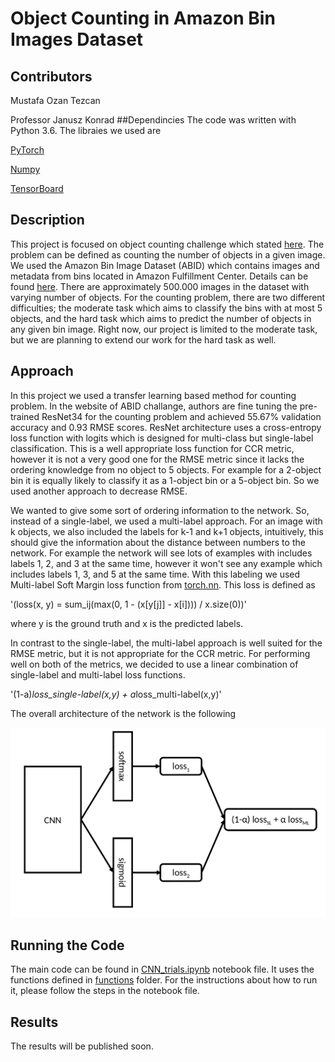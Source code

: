 # Object Counting in Amazon Bin Images Dataset
## Contributors
Mustafa Ozan Tezcan

Professor Janusz Konrad
##Dependincies
The code was written with Python 3.6. The libraies we used are 

[PyTorch](http://pytorch.org/)

[Numpy](http://www.numpy.org/)

[TensorBoard](https://www.tensorflow.org/get_started/summaries_and_tensorboard)

## Description
This project is focused on object counting challenge which stated
[here](https://github.com/silverbottlep/abid_challenge).
The problem can be defined as counting the number of objects in a given image. 
We used the Amazon Bin Image Dataset (ABID) which
contains images and metadata from bins located in Amazon Fulfillment Center.
Details can be found
[here](https://aws.amazon.com/ko/public-datasets/amazon-bin-images/).
There are approximately 500.000 images in the dataset with varying number of objects.
For the counting problem, there are two different difficulties; the moderate task which aims 
to classify the bins with at most 5 objects, and the hard task which aims to predict the 
number of objects in any given bin image. Right now, our project is limited to the 
moderate task, but we are planning to extend our work for the hard task as well.

## Approach
In this project we used a transfer learning based method for counting problem. In the website
of ABID challange, authors are fine tuning the pre-trained ResNet34 for the counting problem 
and achieved 55.67% validation accuracy and 0.93 RMSE scores. ResNet architecture
uses a cross-entropy loss function with logits which is designed for multi-class but 
single-label classification. This is a well appropriate loss function for CCR metric,
however it is not a very good one for the RMSE metric since it lacks the ordering knowledge from
no object to 5 objects. For example for a 2-object bin it is equally likely to classify it 
as a 1-object bin or a 5-object bin. So we used another approach to decrease RMSE.
 
We wanted to give some sort of ordering information to the network. So, instead of a 
single-label, we used a multi-label approach. For an image with k objects, we also
included the labels for k-1 and k+1 objects, intuitively, this should give the
information about the distance between numbers to the network. For example the network
will see lots of examples with includes labels 1, 2, and 3 at the same time, however it won't
see any example which includes labels 1, 3, and 5 at the same time. With this labeling
we used Multi-label Soft Margin loss function from 
[torch.nn](http://pytorch.org/docs/master/nn.html). This loss is defined as 

'(loss(x, y) = sum_ij(max(0, 1 - (x[y[j]] - x[i]))) / x.size(0))'

where y is the ground truth and x is the predicted labels.

In contrast to the single-label, the multi-label approach is well suited for the RMSE metric, 
but it is not appropriate for the CCR metric. For performing well on both of the metrics, we 
decided to use a linear combination of single-label and multi-label loss functions.

'(1-a)*loss_single-label(x,y) + a*loss_multi-label(x,y)'

The overall architecture of the network is the following

![Network](pictures/network.png)

## Running the Code

The main code can be found in 
[CNN_trials.ipynb](https://github.com/ozantezcan/Object-Counting-in-Amazon-Bin-Image-Dataset/blob/master/CNN_trials.ipynb)
notebook file. It uses the functions defined in 
[functions](https://github.com/ozantezcan/Object-Counting-in-Amazon-Bin-Image-Dataset/tree/master/functions) 
folder. For the instructions about how to run it, please follow the steps in the notebook file.

## Results
The results will be published soon.